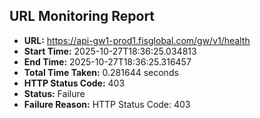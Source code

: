 ## URL Monitoring Report

- **URL:** https://api-gw1-prod1.fisglobal.com/gw/v1/health
- **Start Time:** 2025-10-27T18:36:25.034813
- **End Time:** 2025-10-27T18:36:25.316457
- **Total Time Taken:** 0.281644 seconds
- **HTTP Status Code:** 403
- **Status:** Failure
- **Failure Reason:** HTTP Status Code: 403
